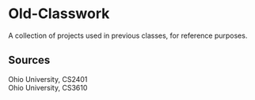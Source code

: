 # Old-Classwork
A collection of projects used in previous classes, for reference purposes.  

## Sources  

Ohio University, CS2401  
Ohio University, CS3610  
